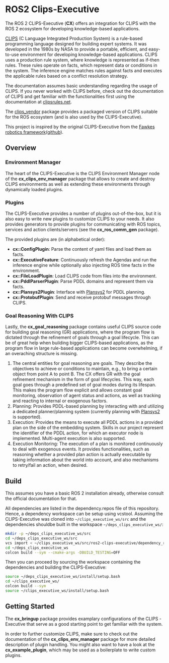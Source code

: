 # ROS2 Clips-Executive
The ROS 2 CLIPS-Executive (**CX**) offers an integration for CLIPS with the ROS 2 ecosystem for developing knowledge-based applications.

[CLIPS](https://clipsrules.net/) (C Language Integrated Production System) is a rule-based programming language designed for building expert systems. It was developed in the 1980s by NASA to provide a portable, efficient, and easy-to-use environment for developing knowledge-based applications.
CLIPS uses a production rule system, where knowledge is represented as if-then rules. These rules operate on facts, which represent data or conditions in the system. The inference engine matches rules against facts and executes the applicable rules based on a conflict resolution strategy.

The documentation assumes basic understanding regarding the usage of CLIPS. If you never worked with CLIPS before, check out the documentation of CLIPS and get familiar with the functionalities first using the documentation at [clipsrules.net](https://clipsrules.net/).

The [clips_vendor](https://github.com/carologistics/clips_vendor) package provides a packaged version of CLIPS suitable for the ROS ecosystem (and is also used by the CLIPS-Executive).

This project is inspired by the original CLIPS-Executive from the [Fawkes robotics framework](https://ojs.aaai.org/index.php/ICAPS/article/view/3544/3412)([github](https://github.com/fawkesrobotics/fawkes)).

## Overview

### Environment Manager

The heart of the CLIPS-Executive is the CLIPS Environment Manager node of the **cx_clips_env_manager** package that allows to create and destroy CLIPS environments as well as extending these environments through dynamically loaded plugins.

### Plugins

The CLIPS-Executive provides a number of plugins out-of-the-box, but it is also easy to write new plugins to customize CLIPS to your needs.
It also provides generators to provide plugins for communicating with ROS topics, services and action clients/servers (see the **cx_ros_comm_gen** package).

The provided plugins are (in alphabetical order):
 - **cx::ConfigPlugin**: Parse the content of yaml files and load them as facts.
 - **cx::ExecutiveFeature**: Continuously refresh the Agendas and run the inference engine while optionally also injecting ROS time facts in the environment.
 - **cx::FileLoadPlugin**: Load CLIPS code from files into the environment.
 - **cx::PddlParserPlugin**: Parse PDDL domains and represent them via facts.
 - **cx::Plansys2Plugin**: Interface with [Plansys2](https://plansys2.github.io/) for PDDL planning.
 - **cx::ProtobufPlugin**: Send and receive protobuf messages through CLIPS.
 <!---
 - **cx::SkillExecutionPlugin**: Generalized Executor interface
-->

### Goal Reasoning With CLIPS

Lastly, the **cx_goal_reasoning** package contains useful CLIPS source code for building goal reasoning (GR) applications, where the program flow is dictated through the refinement of goals through a goal lifecycle. This can be of great help when building bigger CLIPS-based applications, as the program flow in large rule-based applications can become overwhelming, if an overaching structure is missing.

1.  The central entities for goal reasoning are goals. They describe the objectives to achieve or conditions to maintain, e.g., to bring a certain object from point A to point B. The CX offers GR with the goal refinement mechanism in the form of goal lifecycles. This way, each goal goes through a predefined set of goal modes during its lifespan. This makes the program flow explicit and allows constant goal monitoring, observation of agent status and actions, as well as tracking and reacting to internal or exogenous factors.
2. Planning: Provides PDDL-based planning by interacting with and utilizing a dedicated planner/planning system (currently planning with [Plansys2](https://github.com/IntelligentRoboticsLabs/ros2_planning_system) is supported).
3. Execution: Provides the means to execute all PDDL actions in a provided plan on the side of the embedding system. Skills in our project represent the identifier of the PDDL action, for which an executor node is implemented. Multi-agent execution is also supported.
4. Execution Monitoring: The execution of a plan is monitored continuously to deal with exogenous events. It provides functionalities, such as reasoning whether a provided plan action is actually executable by taking information about the world into account, and also mechanisms to retry/fail an action, when desired.

## Build
This assumes you have a basic ROS 2 installation already, otherwise consult the official documentation for that.

All dependencies are listed in the dependency.repos file of this repository. Hence, a dependency workspace can be setup using vcstool.
Assuming the CLIPS-Executive was cloned into `~/clips_executive_ws/src` and the dependencies shouldbe built in the workspace `~/deps_clips_executive_ws/`:
```bash
mkdir -p ~/deps_clips_executive_ws/src
cd ~/deps_clips_executive_ws/src
vcs import < ~/clips_executive_ws/src/ros2-clips-executive/dependency_repos.repos
cd ~/deps_clips_executive_ws
colcon build --sym --cmake-args -DBUILD_TESTING=OFF
```
Then you can proceed by sourcing the workspace containing the dependencies and building the CLIPS-Executive:
```bash
source ~/deps_clips_executive_ws/install/setup.bash
cd ~/clips_executive_ws/
colcon build --sym
source ~/clips_executive_ws/install/setup.bash
```


## Getting Started
The **cx_bringup** package provides examplary configurations of the CLIPS -Executive that serve as a good starting point to get familiar with the system.

In order to further customize CLIPS, make sure to check out the documentation of the **cx_clips_env_manager** package for more detailed description of plugin handling. You might also want to have a look at the **cx_example_plugin**, which may be used as a boilerplate to write custom plugins.
